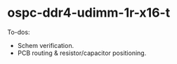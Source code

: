 # ospc-ddr4-udimm-1r-x16-t

To-dos:
 * Schem verification.
 * PCB routing & resistor/capacitor positioning.